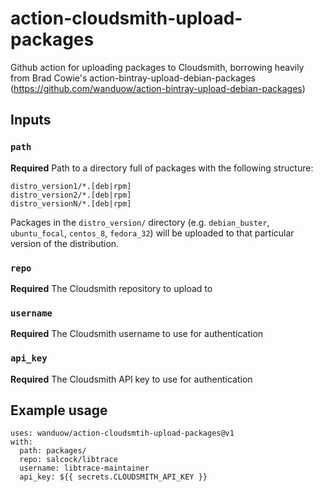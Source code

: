 # action-cloudsmith-upload-packages

Github action for uploading packages to Cloudsmith, borrowing heavily from
Brad Cowie's action-bintray-upload-debian-packages
(https://github.com/wanduow/action-bintray-upload-debian-packages)

## Inputs

### `path`

**Required** Path to a directory full of packages with the following structure:

```
distro_version1/*.[deb|rpm]
distro_version2/*.[deb|rpm]
distro_versionN/*.[deb|rpm]
```

Packages in the `distro_version/` directory (e.g. `debian_buster`,
`ubuntu_focal`, `centos_8`, `fedora_32`) will be uploaded to that particular
version of the distribution.

### `repo`

**Required** The Cloudsmith repository to upload to

### `username`

**Required** The Cloudsmith username to use for authentication

### `api_key`

**Required** The Cloudsmith API key to use for authentication

## Example usage

```
uses: wanduow/action-cloudsmtih-upload-packages@v1
with:
  path: packages/
  repo: salcock/libtrace
  username: libtrace-maintainer
  api_key: ${{ secrets.CLOUDSMITH_API_KEY }}
```

